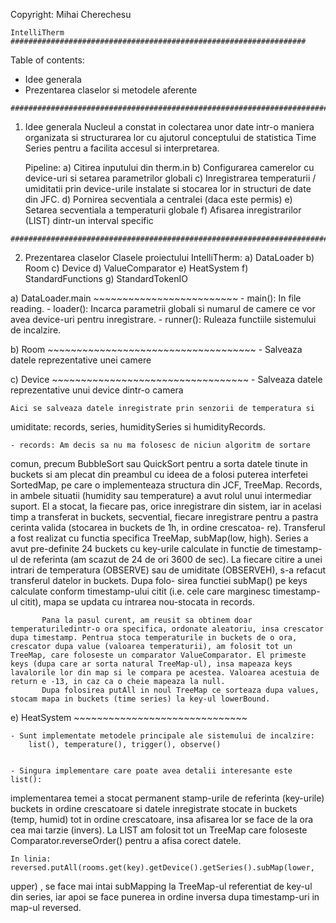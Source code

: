 Copyright: Mihai Cherechesu

~~~~~~~~~~~~~~~~~~~~~~~~~~~~~~~~~~~~~~~~~~~~~~~~~~~~~~~~~~~~~~~~~~~~~~~~~~~~~~~
IntelliTherm ##################################################################
~~~~~~~~~~~~~~~~~~~~~~~~~~~~~~~~~~~~~~~~~~~~~~~~~~~~~~~~~~~~~~~~~~~~~~~~~~~~~~~

Table of contents:
- Idee generala
- Prezentarea claselor si metodele aferente

~~~~~~~~~~~~~~~~~~~~~~~~~~~~~~~~~~~~~~~~~~~~~~~~~~~~~~~~~~~~~~~~~~~~~~~~~~~~~~~
###############################################################################
~~~~~~~~~~~~~~~~~~~~~~~~~~~~~~~~~~~~~~~~~~~~~~~~~~~~~~~~~~~~~~~~~~~~~~~~~~~~~~~

1) Idee generala
	Nucleul a constat in colectarea unor date intr-o maniera 
organizata si structurarea lor cu ajutorul conceptului de statistica Time Series pentru a facilita accesul si interpretarea.	

	Pipeline:
	a) Citirea inputului din therm.in
	b) Configurarea camerelor cu device-uri si setarea parametrilor globali
	c) Inregistrarea temperaturii / umiditatii prin device-urile instalate
	   si stocarea lor in structuri de date din JFC.
	d) Pornirea secventiala a centralei (daca este permis)
	e) Setarea secventiala a temperaturii globale
	f) Afisarea inregistrarilor (LIST) dintr-un interval specific

~~~~~~~~~~~~~~~~~~~~~~~~~~~~~~~~~~~~~~~~~~~~~~~~~~~~~~~~~~~~~~~~~~~~~~~~~~~~~~~
###############################################################################
~~~~~~~~~~~~~~~~~~~~~~~~~~~~~~~~~~~~~~~~~~~~~~~~~~~~~~~~~~~~~~~~~~~~~~~~~~~~~~~

2) Prezentarea claselor
	Clasele proiectului IntelliTherm:
	a) DataLoader
	b) Room
	c) Device
	d) ValueComparator
	e) HeatSystem
	f) StandardFunctions
	g) StandardTokenIO


a) DataLoader.main ~~~~~~~~~~~~~~~~~~~~~~~~~
	- main(): In file reading.
	- loader(): Incarca parametrii globali si numarul de camere ce vor avea 
 device-uri pentru inregistrare.
	- runner(): Ruleaza functiile sistemului de incalzire.


b) Room ~~~~~~~~~~~~~~~~~~~~~~~~~~~~~~~~~~~~
	- Salveaza datele reprezentative unei camere


c) Device ~~~~~~~~~~~~~~~~~~~~~~~~~~~~~~~~~~
	- Salveaza datele reprezentative unui device dintr-o camera
	
	Aici se salveaza datele inregistrate prin senzorii de temperatura si 
umiditate: records, series, humiditySeries si humidityRecords.
	
	- records: Am decis sa nu ma folosesc de niciun algoritm de sortare
comun, precum BubbleSort sau QuickSort pentru a sorta datele tinute in buckets
si am plecat din preambul cu ideea de a folosi puterea interfetei SortedMap, pe
care o implementeaza structura din JCF, TreeMap. Records, in ambele situatii
(humidity sau temperature) a avut rolul unui intermediar suport.
		   El a stocat, la fiecare pas, orice inregistrare din sistem,
iar in acelasi timp a transferat in buckets, secvential, fiecare inregistrare
pentru a pastra cerinta valida (stocarea in buckets de 1h, in ordine crescatoa-
re). 
		   Transferul a fost realizat cu functia specifica TreeMap, 
subMap(low, high).
		   Series a avut pre-definite 24 buckets cu key-urile calculate in functie de timestamp-ul de referinta (am scazut de 24 de ori 3600 de sec).
		   La fiecare citire a unei intrari de temperatura (OBSERVE) sau de umiditate (OBSERVEH), s-a refacut transferul datelor in buckets. Dupa folo-
 sirea functiei subMap() pe keys calculate conform timestamp-ului citit (i.e.
 cele care marginesc timestamp-ul citit), mapa se updata cu intrarea nou-stocata in records.
	
		   Pana la pasul curent, am reusit sa obtinem doar temperaturiledintr-o ora specifica, ordonate aleatoriu, insa crescator dupa timestamp. Pentrua stoca temperaturile in buckets de o ora, crescator dupa value (valoarea temperaturii), am folosit tot un TreeMap, care foloseste un comparator ValueComparator. El primeste keys (dupa care ar sorta natural TreeMap-ul), insa mapeaza keys lavalorile lor din map si le compara pe acestea. Valoarea acestuia de return e -13, in caz ca o cheie mapeaza la null.
		   Dupa folosirea putAll in noul TreeMap ce sorteaza dupa values, stocam mapa in buckets (time series) la key-ul lowerBound.
		
	

e) HeatSystem ~~~~~~~~~~~~~~~~~~~~~~~~~~~~~~


	- Sunt implementate metodele principale ale sistemului de incalzire:
		list(), temperature(), trigger(), observe()


	- Singura implementare care poate avea detalii interesante este list():
implementarea temei a stocat permanent stamp-urile de referinta (key-urile) 
buckets in ordine crescatoare si datele inregistrate stocate in buckets 
(temp, humid) tot in ordine crescatoare, insa afisarea lor se face de la 
ora cea mai tarzie (invers). La LIST am folosit tot un TreeMap care foloseste
Comparator.reverseOrder() pentru a afisa corect datele.

	In linia: 
	reversed.putAll(rooms.get(key).getDevice().getSeries().subMap(lower,
upper) ,
	se face mai intai subMapping la TreeMap-ul referentiat de key-ul din
series, iar apoi se face punerea in ordine inversa dupa timestamp-uri in 
map-ul reversed.
